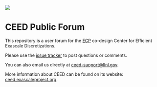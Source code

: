 <img src="http://ceed.exascaleproject.org/img/logo-300.png">

# CEED Public Forum

This repository is a user forum for the [ECP](http://exascaleproject.org) co-design Center for Efficient Exascale Discretizations.

Please use the [issue tracker](https://github.com/ceed/contact/issues) to post questions or comments.

You can also email us directly at ceed-support@llnl.gov.

More information about CEED can be found on its website: [ceed.exascaleproject.org](http://ceed.exascaleproject.org).

